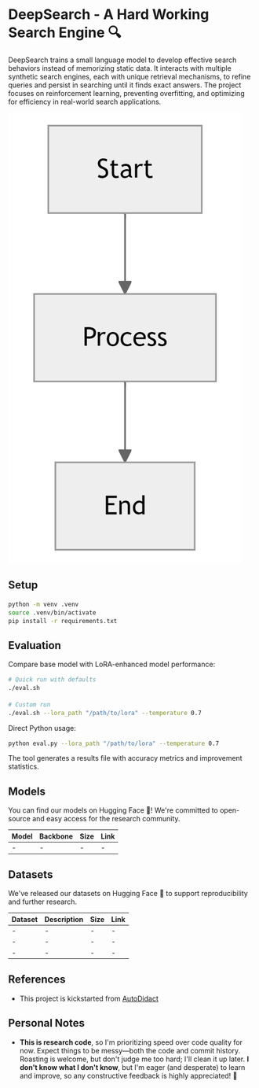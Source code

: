 # DeepSearch - A Hard Working Search Engine 🔍

DeepSearch trains a small language model to develop effective search behaviors instead of memorizing static data. It interacts with multiple synthetic search engines, each with unique retrieval mechanisms, to refine queries and persist in searching until it finds exact answers. The project focuses on reinforcement learning, preventing overfitting, and optimizing for efficiency in real-world search applications.

![Project Whiteboard](docs/assets/whiteboard.drawio.png)

## Setup

```bash
python -m venv .venv
source .venv/bin/activate
pip install -r requirements.txt
```

## Evaluation

Compare base model with LoRA-enhanced model performance:

```bash
# Quick run with defaults
./eval.sh

# Custom run
./eval.sh --lora_path "/path/to/lora" --temperature 0.7
```

Direct Python usage:

```bash
python eval.py --lora_path "/path/to/lora" --temperature 0.7
```

The tool generates a results file with accuracy metrics and improvement statistics.

## Models

You can find our models on Hugging Face 🤗! We're committed to open-source and easy access for the research community.

| Model | Backbone | Size | Link |
|-------|----------|------|------|
| - | - | - | - |

## Datasets

We've released our datasets on Hugging Face 🤗 to support reproducibility and further research.

| Dataset                             | Description                                         | Size  | Link                                                                                    |
|--------------------------------------|-----------------------------------------------------|-------|-----------------------------------------------------------------------------------------|
| -                                    | -                                                   | -     | -                                                                                       |
| -                                    | -                                                   | -     | -                                                                                       |
| -                                    | -                                                   | -     | -                                                                                       |

## References

- This project is kickstarted from [AutoDidact](https://github.com/dCaples/AutoDidact)

## Personal Notes

- **This is research code**, so I'm prioritizing speed over code quality for now. Expect things to be messy—both the code and commit history. Roasting is welcome, but don't judge me too hard; I'll clean it up later. **I don't know what I don't know**, but I'm eager (and desperate) to learn and improve, so any constructive feedback is highly appreciated! 💖
